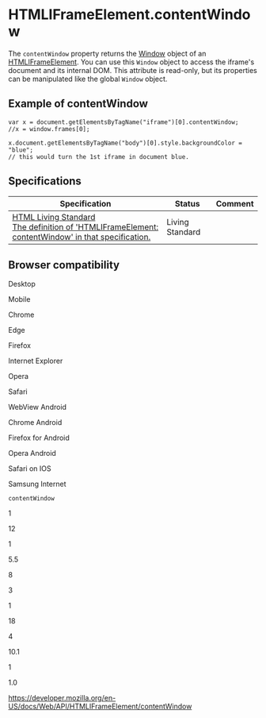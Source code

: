 HTMLIFrameElement.contentWindow
===============================

The `contentWindow` property returns the [Window](../window) object of an [HTMLIFrameElement](../htmliframeelement). You can use this `Window` object to access the iframe's document and its internal DOM. This attribute is read-only, but its properties can be manipulated like the global `Window` object.

Example of contentWindow
------------------------

    var x = document.getElementsByTagName("iframe")[0].contentWindow;
    //x = window.frames[0];

    x.document.getElementsByTagName("body")[0].style.backgroundColor = "blue";
    // this would turn the 1st iframe in document blue.

Specifications
--------------

<table><thead><tr class="header"><th>Specification</th><th>Status</th><th>Comment</th></tr></thead><tbody><tr class="odd"><td><a href="https://html.spec.whatwg.org/multipage/#dom-iframe-contentwindow">HTML Living Standard<br />
<span class="small">The definition of 'HTMLIFrameElement: contentWindow' in that specification.</span></a></td><td><span class="spec-living">Living Standard</span></td><td></td></tr></tbody></table>

Browser compatibility
---------------------

Desktop

Mobile

Chrome

Edge

Firefox

Internet Explorer

Opera

Safari

WebView Android

Chrome Android

Firefox for Android

Opera Android

Safari on IOS

Samsung Internet

`contentWindow`

1

12

1

5.5

8

3

1

18

4

10.1

1

1.0

<a href="https://developer.mozilla.org/en-US/docs/Web/API/HTMLIFrameElement/contentWindow" class="_attribution-link">https://developer.mozilla.org/en-US/docs/Web/API/HTMLIFrameElement/contentWindow</a>

